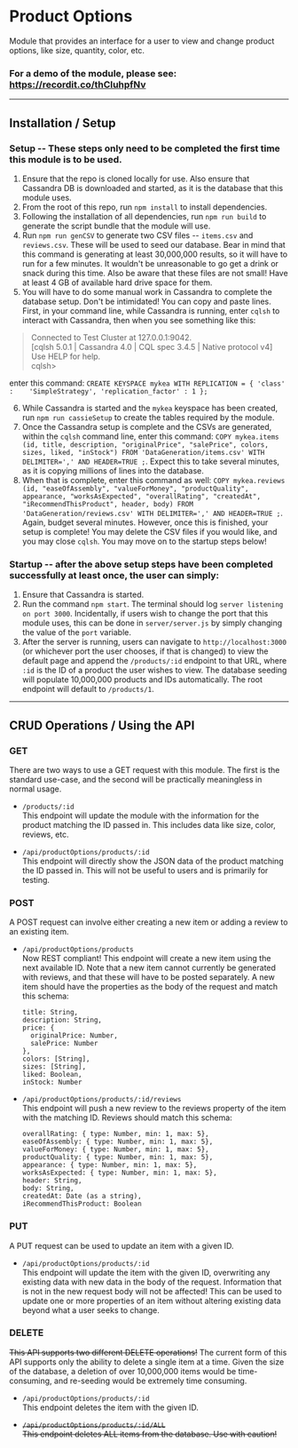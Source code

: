 # Product Options

Module that provides an interface for a user to view and change product options, like size, quantity, color, etc.

### For a demo of the module, please see: https://recordit.co/thCIuhpfNv

------

## Installation / Setup

### Setup -- These steps only need to be completed the first time this module is to be used.

1. Ensure that the repo is cloned locally for use. Also ensure that Cassandra DB is downloaded and started, as it is the database that this module uses.
1. From the root of this repo, run `npm install` to install dependencies.
1. Following the installation of all dependencies, run `npm run build` to generate the script bundle that the module will use.
1. Run `npm run genCSV` to generate two CSV files -- `items.csv` and `reviews.csv`. These will be used to seed our database. Bear in mind that this command is generating at least 30,000,000 results, so it will have to run for a few minutes. It wouldn't be unreasonable to go get a drink or snack during this time. Also be aware that these files are not small! Have at least 4 GB of available hard drive space for them.
1. You will have to do some manual work in Cassandra to complete the database setup. Don't be intimidated! You can copy and paste lines. First, in your command line, while Cassandra is running, enter `cqlsh` to interact with Cassandra, then when you see something like this:

> Connected to Test Cluster at 127.0.0.1:9042.\
> [cqlsh 5.0.1 | Cassandra 4.0 | CQL spec 3.4.5 | Native protocol v4]\
> Use HELP for help.\
> cqlsh>

enter this command: `CREATE KEYSPACE mykea WITH REPLICATION = { 'class' :    'SimpleStrategy', 'replication_factor' : 1 };`

6. While Cassandra is started and the `mykea` keyspace has been created, run `npm run cassieSetup` to create the tables required by the module.
7. Once the Cassandra setup is complete and the CSVs are generated, within the `cqlsh` command line, enter this command: `COPY mykea.items (id, title, description, "originalPrice", "salePrice", colors, sizes, liked, "inStock") FROM 'DataGeneration/items.csv' WITH DELIMITER=',' AND HEADER=TRUE ;`. Expect this to take several minutes, as it is copying millions of lines into the database.
8. When that is complete, enter this command as well: `COPY mykea.reviews (id, "easeOfAssembly", "valueForMoney", "productQuality", appearance, "worksAsExpected", "overallRating", "createdAt", "iRecommendThisProduct", header, body) FROM 'DataGeneration/reviews.csv' WITH DELIMITER=',' AND HEADER=TRUE ;`. Again, budget several minutes. However, once this is finished, your setup is complete! You may delete the CSV files if you would like, and you may close `cqlsh`. You may move on to the startup steps below!

### Startup -- after the above setup steps have been completed successfully at least once, the user can simply:

1. Ensure that Cassandra is started.
1. Run the command `npm start`. The terminal should log `server listening on port 3000`. Incidentally, if users wish to change the port that this module uses, this can be done in `server/server.js` by simply changing the value of the `port` variable.
1. After the server is running, users can navigate to `http://localhost:3000` (or whichever port the user chooses, if that is changed) to view the default page and append the `/products/:id` endpoint to that URL, where `:id` is the ID of a product the user wishes to view. The database seeding will populate 10,000,000 products and IDs automatically. The root endpoint will default to `/products/1`.

------

## CRUD Operations / Using the API

### GET

There are two ways to use a GET request with this module. The first is the standard use-case, and the second will be practically meaningless in normal usage.

- `/products/:id`\
This endpoint will update the module with the information for the product matching the ID passed in. This includes data like size, color, reviews, etc.

- `/api/productOptions/products/:id`\
This endpoint will directly show the JSON data of the product matching the ID passed in. This will not be useful to users and is primarily for testing.

### POST

A POST request can involve either creating a new item or adding a review to an existing item.

- `/api/productOptions/products`\
Now REST compliant! This endpoint will create a new item using the next available ID. Note that a new item cannot currently be generated with reviews, and that these will have to be posted separately. A new item should have the properties as the body of the request and match this schema:

      title: String,
      description: String,
      price: {
        originalPrice: Number,
        salePrice: Number
      },
      colors: [String],
      sizes: [String],
      liked: Boolean,
      inStock: Number

- `/api/productOptions/products/:id/reviews`\
This endpoint will push a new review to the reviews property of the item with the matching ID. Reviews should match this schema:

      overallRating: { type: Number, min: 1, max: 5},
      easeOfAssembly: { type: Number, min: 1, max: 5},
      valueForMoney: { type: Number, min: 1, max: 5},
      productQuality: { type: Number, min: 1, max: 5},
      appearance: { type: Number, min: 1, max: 5},
      worksAsExpected: { type: Number, min: 1, max: 5},
      header: String,
      body: String,
      createdAt: Date (as a string),
      iRecommendThisProduct: Boolean

### PUT
A PUT request can be used to update an item with a given ID.

- `/api/productOptions/products/:id`\
This endpoint will update the item with the given ID, overwriting any existing data with new data in the body of the request. Information that is not in the new request body will not be affected! This can be used to update one or more properties of an item without altering existing data beyond what a user seeks to change.

### DELETE
~~This API supports two different DELETE operations!~~ The current form of this API supports only the ability to delete a single item at a time. Given the size of the database, a deletion of over 10,000,000 items would be time-consuming, and re-seeding would be extremely time consuming.

- `/api/productOptions/products/:id`\
This endpoint deletes the item with the given ID.

- ~~`/api/productOptions/products/:id/ALL`\
This endpoint deletes ALL items from the database. Use with caution!~~

